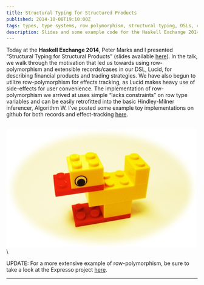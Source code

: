 ```yaml
---
title: Structural Typing for Structured Products
published: 2014-10-08T19:10:00Z
tags: types, type systems, row polymorphism, structural typing, DSLs, compilers
description: Slides and some example code for the Haskell Exchange 2014 talk.
---
```


Today at the **Haskell Exchange 2014**, Peter Marks and I presented
“Structural Typing for Structural Products” (slides available
[here][#slides]).  In the talk, we walk through the motivation that
led us towards using row-polymorphism and extensible records/cases in
our DSL, Lucid, for describing financial products and trading
strategies.  We have also begun to utilize row-polymorphism for
effects tracking, as Lucid makes heavy use of side-effects for user
convenience.  The implementation of row-polymorphism we arrived at
uses simple “lacks constraints” on row type variables and can be
easily retrofitted into the basic Hindley-Milner inferencer, Algorithm
W.  I’ve posted some example toy implementations on github for both
records and effect-tracking [here][#code].

\
![duck typing done right](/img/lego-duck.jpg)\
\

UPDATE: For a more extensive example of row-polymorphism, be sure to take a look at the Expresso project [here][#expresso].

* * * * * * * *

[#slides]: http://www.timphilipwilliams.com/slides/StructuralTypingForStructuredProducts.pdf
[#code]: https://github.com/willtim/row-polymorphism
[#expresso]: https://github.com/willtim/Expresso
